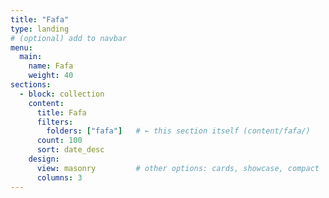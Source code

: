 ```yaml
---
title: "Fafa"
type: landing
# (optional) add to navbar
menu:
  main:
    name: Fafa
    weight: 40
sections:
  - block: collection
    content:
      title: Fafa
      filters:
        folders: ["fafa"]   # ← this section itself (content/fafa/)
      count: 100
      sort: date_desc
    design:
      view: masonry         # other options: cards, showcase, compact
      columns: 3
---
```

